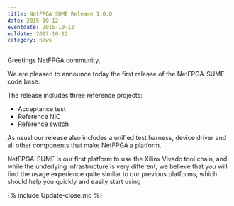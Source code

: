 ```yaml
---
title: NetFPGA SUME Release 1.0.0
date: 2015-10-12
eventdate: 2015-10-12
eoldate: 2017-10-12
category: news
---
```


Greetings NetFPGA community,

We are pleased to announce today the first release of the NetFPGA-SUME code base.

The release includes three reference projects:
- Acceptance test
- Reference NIC
- Reference switch

As usual our release also includes a unified test harness, device driver and all other components that make NetFPGA a platform.

NetFPGA-SUME is our first platform to use the Xilinx Vivado tool chain, and while the underlying infrastructure is very different, we believe that you will find the usage experience quite similar to our previous platforms, which should help you quickly and easily start using

{% include Update-close.md %}
